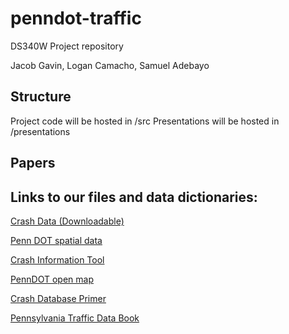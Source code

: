 # penndot-traffic
DS340W Project repository

Jacob Gavin, Logan Camacho, Samuel Adebayo


## Structure
Project code will be hosted in /src
Presentations will be hosted in /presentations

## Papers


## Links to our files and data dictionaries:
[Crash Data (Downloadable)](https://experience.arcgis.com/experience/51809b06e7b140208a4ed6fbad964990)

[Penn DOT spatial data](https://data-pennshare.opendata.arcgis.com/)

[Crash Information Tool](https://crashinfo.penndot.pa.gov/PCIT/welcome.html)

[PennDOT open map](https://gis.penndot.gov/onemap/)

[Crash Database Primer](https://gis.penndot.gov/gishub/crashZip/OPEN%20DATA%20PORTAL%20Database%20Primer%2010-16.pdf)

[Pennsylvania Traffic Data Book](https://www.pa.gov/content/dam/copapwp-pagov/en/penndot/documents/public/pubsforms/publications/pub%20601.pdf)
